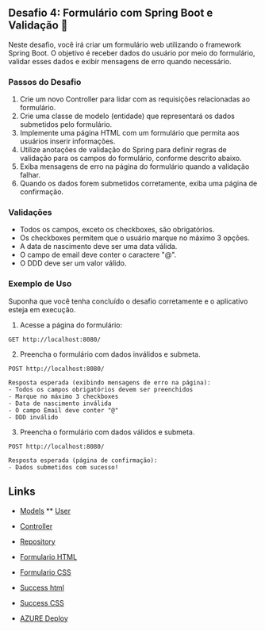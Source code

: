 ## Desafio 4: Formulário com Spring Boot e Validação 🎯

Neste desafio, você irá criar um formulário web utilizando o framework Spring Boot. O objetivo é receber dados do usuário por meio do formulário, validar esses dados e exibir mensagens de erro quando necessário.

### Passos do Desafio

1. Crie um novo Controller para lidar com as requisições relacionadas ao formulário.
2. Crie uma classe de modelo (entidade) que representará os dados submetidos pelo formulário.
3. Implemente uma página HTML com um formulário que permita aos usuários inserir informações.
4. Utilize anotações de validação do Spring para definir regras de validação para os campos do formulário, conforme descrito abaixo.
5. Exiba mensagens de erro na página do formulário quando a validação falhar.
6. Quando os dados forem submetidos corretamente, exiba uma página de confirmação.

### Validações

- Todos os campos, exceto os checkboxes, são obrigatórios.
- Os checkboxes permitem que o usuário marque no máximo 3 opções.
- A data de nascimento deve ser uma data válida.
- O campo de email deve conter o caractere "@".
- O DDD deve ser um valor válido.

### Exemplo de Uso

Suponha que você tenha concluído o desafio corretamente e o aplicativo esteja em execução.

1. Acesse a página do formulário:

```
GET http://localhost:8080/
```

2. Preencha o formulário com dados inválidos e submeta.

```
POST http://localhost:8080/

Resposta esperada (exibindo mensagens de erro na página):
- Todos os campos obrigatórios devem ser preenchidos
- Marque no máximo 3 checkboxes
- Data de nascimento inválida
- O campo Email deve conter "@"
- DDD inválido
```

3. Preencha o formulário com dados válidos e submeta.

```
POST http://localhost:8080/

Resposta esperada (página de confirmação):
- Dados submetidos com sucesso!
```

## Links
- [Models](./src/main/java/pweb2/form/Models/) 
** [User](./src/main/java/pweb2/form/Models/User.java) 
- [Controller](./src/main/java/pweb2/form/Controllers/UserController.java)
- [Repository](./src/main/java/pweb2/form/Respositories/UserRepository.java)
- [Formulario HTML](./src/main/resources/templates/form.html)
- [Formulario CSS](./src/main/resources/static/css/form.css)
- [Success html](./src/main/resources/templates/success.html)
- [Success CSS](./src/main/resources/static/css/success.css)

- [AZURE Deploy](https://form-form.azuremicroservices.io)
